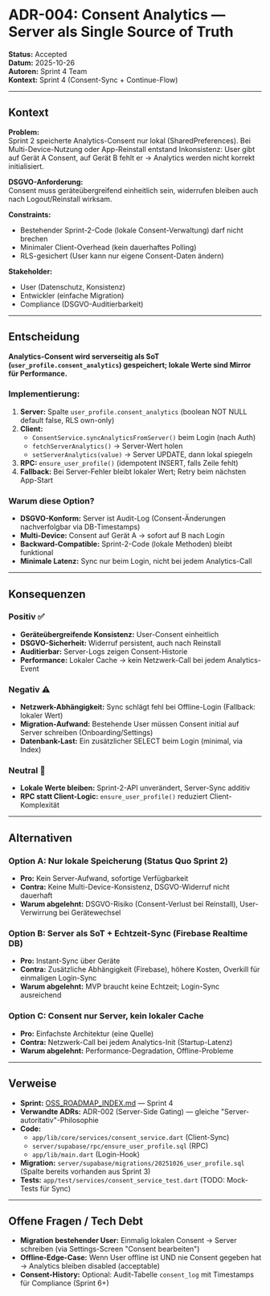 # ADR-004: Consent Analytics — Server als Single Source of Truth

**Status:** Accepted  
**Datum:** 2025-10-26  
**Autoren:** Sprint 4 Team  
**Kontext:** Sprint 4 (Consent-Sync + Continue-Flow)

---

## Kontext

**Problem:**  
Sprint 2 speicherte Analytics-Consent nur lokal (SharedPreferences). Bei Multi-Device-Nutzung oder App-Reinstall entstand Inkonsistenz: User gibt auf Gerät A Consent, auf Gerät B fehlt er → Analytics werden nicht korrekt initialisiert.

**DSGVO-Anforderung:**  
Consent muss geräteübergreifend einheitlich sein, widerrufen bleiben auch nach Logout/Reinstall wirksam.

**Constraints:**
- Bestehender Sprint-2-Code (lokale Consent-Verwaltung) darf nicht brechen
- Minimaler Client-Overhead (kein dauerhaftes Polling)
- RLS-gesichert (User kann nur eigene Consent-Daten ändern)

**Stakeholder:**
- User (Datenschutz, Konsistenz)
- Entwickler (einfache Migration)
- Compliance (DSGVO-Auditierbarkeit)

---

## Entscheidung

**Analytics-Consent wird serverseitig als SoT (`user_profile.consent_analytics`) gespeichert; lokale Werte sind Mirror für Performance.**

### Implementierung:
1. **Server:** Spalte `user_profile.consent_analytics` (boolean NOT NULL default false, RLS own-only)
2. **Client:** 
   - `ConsentService.syncAnalyticsFromServer()` beim Login (nach Auth)
   - `fetchServerAnalytics()` → Server-Wert holen
   - `setServerAnalytics(value)` → Server UPDATE, dann lokal spiegeln
3. **RPC:** `ensure_user_profile()` (idempotent INSERT, falls Zeile fehlt)
4. **Fallback:** Bei Server-Fehler bleibt lokaler Wert; Retry beim nächsten App-Start

### Warum diese Option?
- **DSGVO-Konform:** Server ist Audit-Log (Consent-Änderungen nachverfolgbar via DB-Timestamps)
- **Multi-Device:** Consent auf Gerät A → sofort auf B nach Login
- **Backward-Compatible:** Sprint-2-Code (lokale Methoden) bleibt funktional
- **Minimale Latenz:** Sync nur beim Login, nicht bei jedem Analytics-Call

---

## Konsequenzen

### Positiv ✅
- **Geräteübergreifende Konsistenz:** User-Consent einheitlich
- **DSGVO-Sicherheit:** Widerruf persistent, auch nach Reinstall
- **Auditierbar:** Server-Logs zeigen Consent-Historie
- **Performance:** Lokaler Cache → kein Netzwerk-Call bei jedem Analytics-Event

### Negativ ⚠️
- **Netzwerk-Abhängigkeit:** Sync schlägt fehl bei Offline-Login (Fallback: lokaler Wert)
- **Migration-Aufwand:** Bestehende User müssen Consent initial auf Server schreiben (Onboarding/Settings)
- **Datenbank-Last:** Ein zusätzlicher SELECT beim Login (minimal, via Index)

### Neutral 🔄
- **Lokale Werte bleiben:** Sprint-2-API unverändert, Server-Sync additiv
- **RPC statt Client-Logic:** `ensure_user_profile()` reduziert Client-Komplexität

---

## Alternativen

### Option A: Nur lokale Speicherung (Status Quo Sprint 2)
- **Pro:** Kein Server-Aufwand, sofortige Verfügbarkeit
- **Contra:** Keine Multi-Device-Konsistenz, DSGVO-Widerruf nicht dauerhaft
- **Warum abgelehnt:** DSGVO-Risiko (Consent-Verlust bei Reinstall), User-Verwirrung bei Gerätewechsel

### Option B: Server als SoT + Echtzeit-Sync (Firebase Realtime DB)
- **Pro:** Instant-Sync über Geräte
- **Contra:** Zusätzliche Abhängigkeit (Firebase), höhere Kosten, Overkill für einmaligen Login-Sync
- **Warum abgelehnt:** MVP braucht keine Echtzeit; Login-Sync ausreichend

### Option C: Consent nur Server, kein lokaler Cache
- **Pro:** Einfachste Architektur (eine Quelle)
- **Contra:** Netzwerk-Call bei jedem Analytics-Init (Startup-Latenz)
- **Warum abgelehnt:** Performance-Degradation, Offline-Probleme

---

## Verweise

- **Sprint:** [OSS_ROADMAP_INDEX.md](../roadmap/OSS_ROADMAP_INDEX.md) — Sprint 4
- **Verwandte ADRs:** ADR-002 (Server-Side Gating) — gleiche "Server-autoritativ"-Philosophie
- **Code:**
  - `app/lib/core/services/consent_service.dart` (Client-Sync)
  - `server/supabase/rpc/ensure_user_profile.sql` (RPC)
  - `app/lib/main.dart` (Login-Hook)
- **Migration:** `server/supabase/migrations/20251026_user_profile.sql` (Spalte bereits vorhanden aus Sprint 3)
- **Tests:** `app/test/services/consent_service_test.dart` (TODO: Mock-Tests für Sync)

---

## Offene Fragen / Tech Debt

- **Migration bestehender User:** Einmalig lokalen Consent → Server schreiben (via Settings-Screen "Consent bearbeiten")
- **Offline-Edge-Case:** Wenn User offline ist UND nie Consent gegeben hat → Analytics bleiben disabled (acceptable)
- **Consent-History:** Optional: Audit-Tabelle `consent_log` mit Timestamps für Compliance (Sprint 6+)
